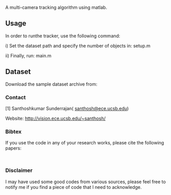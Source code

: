 
A multi-camera tracking algorithm using matlab.

Usage
------------

In order to runthe tracker, use the following command:

i) Set the dataset path and specify the number of objects in:
setup.m

ii) Finally, run:
main.m

Dataset
------------
Download the sample dataset archive from: 

### Contact ###
[1] Santhoshkumar Sunderrajan( santhosh@ece.ucsb.edu)

Website: http://vision.ece.ucsb.edu/~santhosh/

### Bibtex ###
If you use the code in any of your research works, please cite the following papers:
~~~


~~~

### Disclaimer ###
I may have used some good codes from various sources, please feel free to notify me if you find a piece of code that I need to acknowledge.